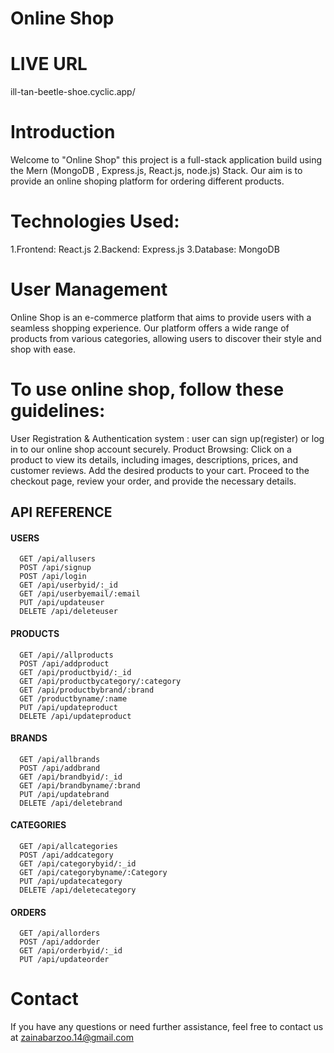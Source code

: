 # Online Shop

# LIVE URL

ill-tan-beetle-shoe.cyclic.app/

# Introduction
Welcome to "Online Shop" this project is a full-stack application build using the Mern (MongoDB , Express.js, React.js, node.js) Stack. Our aim is to provide an online shoping platform for ordering different products.

# Technologies Used: 
1.Frontend: React.js
2.Backend: Express.js
3.Database: MongoDB

# User Management
Online Shop is an e-commerce platform that aims to provide users with a seamless shopping experience. Our platform offers a wide range of products from various categories, allowing users to discover their style and shop with ease.

# To use online shop, follow these guidelines:
User Registration & Authentication system : user can sign up(register) or log in to our online shop account securely.
Product Browsing: Click on a product to view its details, including images, descriptions, prices, and customer reviews.
Add the desired products to your cart. Proceed to the checkout page, review your order, and provide the necessary details.

## API REFERENCE

#### USERS

```http
  GET /api/allusers
  POST /api/signup
  POST /api/login
  GET /api/userbyid/:_id
  GET /api/userbyemail/:email
  PUT /api/updateuser
  DELETE /api/deleteuser
```

#### PRODUCTS

```http
  GET /api//allproducts
  POST /api/addproduct
  GET /api/productbyid/:_id
  GET /api/productbycategory/:category
  GET /api/productbybrand/:brand
  GET /productbyname/:name
  PUT /api/updateproduct
  DELETE /api/updateproduct
```

#### BRANDS

```http
  GET /api/allbrands
  POST /api/addbrand
  GET /api/brandbyid/:_id
  GET /api/brandbyname/:brand
  PUT /api/updatebrand
  DELETE /api/deletebrand
```

#### CATEGORIES

```http
  GET /api/allcategories
  POST /api/addcategory
  GET /api/categorybyid/:_id
  GET /api/categorybyname/:Category
  PUT /api/updatecategory
  DELETE /api/deletecategory
```

#### ORDERS

```http
  GET /api/allorders
  POST /api/addorder
  GET /api/orderbyid/:_id
  PUT /api/updateorder
```

# Contact
If you have any questions or need further assistance, feel free to contact us at zainabarzoo.14@gmail.com
